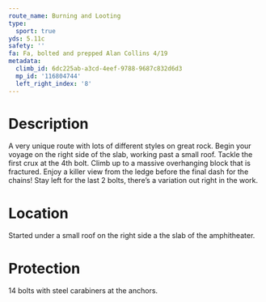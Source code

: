 ```yaml
---
route_name: Burning and Looting
type:
  sport: true
yds: 5.11c
safety: ''
fa: Fa, bolted and prepped Alan Collins 4/19
metadata:
  climb_id: 6dc225ab-a3cd-4eef-9788-9687c832d6d3
  mp_id: '116804744'
  left_right_index: '8'
---
```

# Description
A very unique route with lots of different styles on great rock. Begin your voyage on the right side of the slab, working past a small roof. Tackle the first crux at the 4th bolt. Climb up to a massive overhanging block that is fractured. Enjoy a killer view from the ledge before the final dash for the chains! Stay left for the last 2 bolts, there’s a variation out right in the work.

# Location
Started under a small roof on the right side a the slab of the amphitheater.

# Protection
14 bolts with steel carabiners at the anchors.
